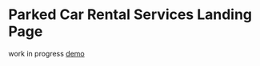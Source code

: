 # Parked Car Rental Services Landing Page
work in progress
<a href="https://borgeee.github.io/parked-theme/">demo</a>
